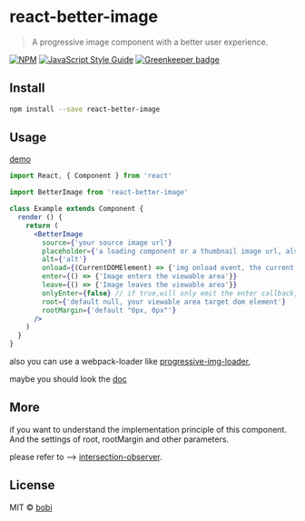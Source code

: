 # react-better-image

> A progressive image component with a better user experience.

[![NPM](https://img.shields.io/npm/v/react-better-image.svg)](https://www.npmjs.com/package/react-better-image) [![JavaScript Style Guide](https://img.shields.io/badge/code_style-standard-brightgreen.svg)](https://standardjs.com) [![Greenkeeper badge](https://badges.greenkeeper.io/cbbfcd/react-better-image.svg)](https://greenkeeper.io/)

## Install

```bash
npm install --save react-better-image
```

## Usage

[demo](https://cbbfcd.github.io/react-better-image/)

```jsx
import React, { Component } from 'react'

import BetterImage from 'react-better-image'

class Example extends Component {
  render () {
    return (
      <BetterImage
        source={'your source image url'}
        placeholder={'a loading component or a thumbnail image url, also can be a func like () => <Loading/>'}
        alt={'alt'}
        onload={(CurrentDOMElement) => {'img onload event, the current dom element be observed as param'}}
        enter={() => {'Image enters the viewable area'}}
        leave={() => {'Image leaves the viewable area'}}
        onlyEnter={false} // if true,will only emit the enter callback, leave function will not be called
        root={'default null, your viewable area target dom element'}
        rootMargin={'default "0px, 0px"'}
      />
    )
  }
}
```

also you can use a webpack-loader like [progressive-img-loader](https://github.com/cbbfcd/progressive-img-loader),

maybe you should look the [doc](https://github.com/cbbfcd/progressive-img-loader#coordinate)

## More

if you want to understand the implementation principle of this component. And the settings of root, rootMargin and other parameters.

please refer to --> [intersection-observer](https://developer.mozilla.org/en-US/docs/Web/API/Intersection_Observer_API).


## License

MIT © [bobi](https://github.com/bobi)
